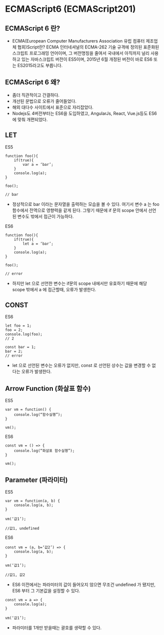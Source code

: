 # ECMAScript6 (ECMAScript201)


## ECMAScript 6 란?
- ECMA(European Computer Manufacturers Association 유럽 컴퓨터 제조업체 협회)Script란? ECMA 인터네셔널의 ECMA-262 기술 규격에 정의된 표준화된 스크립트 프로그래밍 언어이며, 그 버전명칭을 줄여서 국내에서 아직까지 널리 사용하고 있는 자바스크립트 버전이 ES5이며, 2015년 6월 개정된 버전이 바로 ES6 또는 ES2015라고도 부릅니다. 

## ECMAScript 6 왜?
- 좀더 직관적이고 간결하다.
- 개선된 문법으로 오류가 줄어들었다.
- 해외 대다수 사이트에서 표준으로 자리잡았다.
- Nodejs도 4버전부터는 ES6을 도입하였고, AngularJs, React, Vue.js등도 ES6에 맞춰 개편되었다.

## LET

ES5
```
function foo(){
	if(true){
		var a = ‘bar’;
	}
	console.log(a);
}

foo();

// bar
```
- 정상적으로 bar 이라는 문자열을 출력하는 모습을 볼 수 있다. 여기서 변수 a 는 foo 함수에서 전역으로 영향력을 같게 된다. 그렇기 때문에 if 문의 scope 안에서 선언된 변수도 밖에서 접근이 가능하다.


ES6
```
function foo(){
	if(true){
		let a = ‘bar’;
	}
	console.log(a);
}

foo();

// error
```
- 하지만 let 으로 선언한 변수는 if문의 scope 내에서만 유효하기 때문에 해당 scope 밖에서 a 에 접근할때, 오류가 발생한다.

## CONST

ES6
```
let foo = 1;
foo = 2;
console.log(foo);
// 2 

const bar = 1;
bar = 2;
// error
```
- let 으로 선언된 변수는 오류가 없지만, const 로 선언된 상수는 값을 변경할 수 없다는 오류가 발생한다.

## Arrow Function (화살표 함수)

ES5
```
var vm = function() {
	console.log(“함수실행”);
}

vm();
```

ES6
```
const vm = () => {
	console.log(“화살표 함수실행”);
}

vm();
```

## Parameter (파라미터)

ES5
```
var vm = function(a, b) {
	console.log(a, b);
}

vm(‘값1’);

//값1, undefined
```

ES6
```
const vm = (a, b=‘값2’) => {
	console.log(a, b);
}

vm(‘값1’);

//값1, 값2
```
- ES6 이전에서는 파라미터의 값이 들어오지 않으면 무조건 undefined 가 됐지만, ES6 부터 그 기본값을 설정할 수 있다.

```
const vm = a => {
	console.log(a);
}

vm(‘값1’);
```
- 파라미터를 1개만 받을때는 괄호를 생략할 수 있다.


